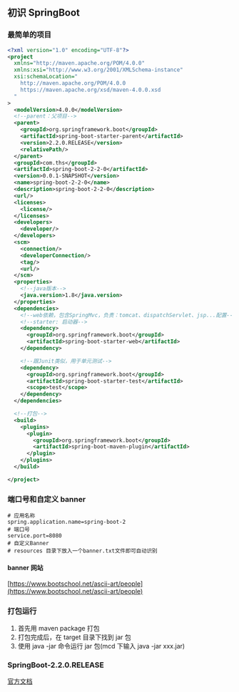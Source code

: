 ## 初识 SpringBoot

### 最简单的项目

```xml
<?xml version="1.0" encoding="UTF-8"?>
<project
  xmlns="http://maven.apache.org/POM/4.0.0"
  xmlns:xsi="http://www.w3.org/2001/XMLSchema-instance"
  xsi:schemaLocation="
    http://maven.apache.org/POM/4.0.0
    https://maven.apache.org/xsd/maven-4.0.0.xsd
  "
>
  <modelVersion>4.0.0</modelVersion>
  <!--parent：父项目-->
  <parent>
    <groupId>org.springframework.boot</groupId>
    <artifactId>spring-boot-starter-parent</artifactId>
    <version>2.2.0.RELEASE</version>
    <relativePath/>
  </parent>
  <groupId>com.ths</groupId>
  <artifactId>spring-boot-2-2-0</artifactId>
  <version>0.0.1-SNAPSHOT</version>
  <name>spring-boot-2-2-0</name>
  <description>spring-boot-2-2-0</description>
  <url/>
  <licenses>
    <license/>
  </licenses>
  <developers>
    <developer/>
  </developers>
  <scm>
    <connection/>
    <developerConnection/>
    <tag/>
    <url/>
  </scm>
  <properties>
    <!--java版本-->
    <java.version>1.8</java.version>
  </properties>
  <dependencies>
    <!--web依赖，包含SpringMvc，负责：tomcat、dispatchServlet、jsp...配置-->
    <!--starter: 启动器-->
    <dependency>
      <groupId>org.springframework.boot</groupId>
      <artifactId>spring-boot-starter-web</artifactId>
    </dependency>

    <!--跟Junit类似，用于单元测试-->
    <dependency>
      <groupId>org.springframework.boot</groupId>
      <artifactId>spring-boot-starter-test</artifactId>
      <scope>test</scope>
    </dependency>
  </dependencies>

  <!--打包-->
  <build>
    <plugins>
      <plugin>
        <groupId>org.springframework.boot</groupId>
        <artifactId>spring-boot-maven-plugin</artifactId>
      </plugin>
    </plugins>
  </build>

</project>
```

### 端口号和自定义 banner

```properties
# 应用名称
spring.application.name=spring-boot-2
# 端口号
service.port=8080
# 自定义Banner
# resources 目录下放入一个banner.txt文件即可自动识别
```

#### banner 网站

[https://www.bootschool.net/ascii-art/people](https://www.bootschool.net/ascii-art/people)

### 打包运行

1. 首先用 maven package 打包
2. 打包完成后，在 target 目录下找到 jar 包
3. 使用 java -jar 命令运行 jar 包(mcd 下输入 java -jar xxx.jar)

### SpringBoot-2.2.0.RELEASE

[官方文档](https://docs.spring.io/spring-boot/docs/2.2.0.RELEASE/reference/htmlsingle/#boot-documentation)
